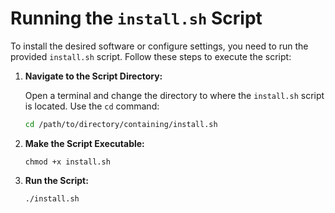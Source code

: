 # Running the `install.sh` Script

To install the desired software or configure settings, you need to run the provided `install.sh` script. Follow these steps to execute the script:

1. **Navigate to the Script Directory:**

   Open a terminal and change the directory to where the `install.sh` script is located. Use the `cd` command:

   ```bash
   cd /path/to/directory/containing/install.sh
   ```
2. **Make the Script Executable:**
   ```
   chmod +x install.sh
   ```
3. **Run the Script:**
   ```
   ./install.sh
   ```